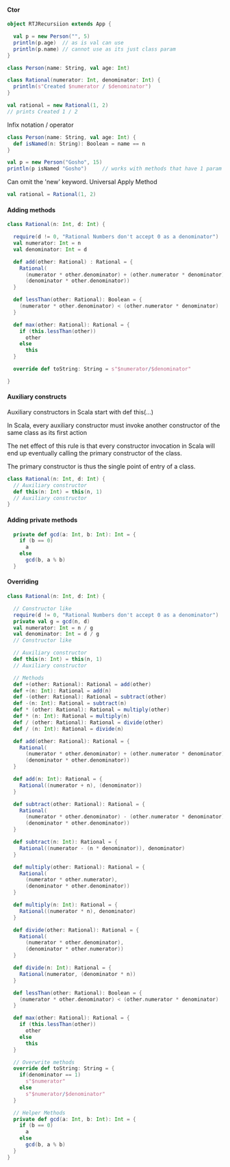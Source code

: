#### Ctor
```scala
object RTJRecursiion extends App {

  val p = new Person("", 5)
  println(p.age)  // as is val can use
  println(p.name) // cannot use as its just class param
}

class Person(name: String, val age: Int)
```

```scala
class Rational(numerator: Int, denominator: Int) {
  println(s"Created $numerator / $denominator")
}

val rational = new Rational(1, 2)
// prints Created 1 / 2
```
Infix notation / operator
```scala
class Person(name: String, val age: Int) {
  def isNamed(n: String): Boolean = name == n
}

val p = new Person("Gosho", 15)
println(p isNamed "Gosho")     // works with methods that have 1 param
```

Can omit the 'new' keyword. Universal Apply Method
```scala
val rational = Rational(1, 2)
```

#### Adding methods
```scala
class Rational(n: Int, d: Int) {

  require(d != 0, "Rational Numbers don't accept 0 as a denominator")
  val numerator: Int = n
  val denominator: Int = d

  def add(other: Rational) : Rational = {
    Rational(
      (numerator * other.denominator) + (other.numerator * denominator),
      (denominator * other.denominator))
  }

  def lessThan(other: Rational): Boolean = {
    (numerator * other.denominator) < (other.numerator * denominator)
  }

  def max(other: Rational): Rational = {
    if (this.lessThan(other))
      other
    else
      this
  }

  override def toString: String = s"$numerator/$denominator"

}
```

#### Auxiliary constructs
Auxiliary constructors in Scala start with def this(...)

In Scala, every auxiliary constructor must invoke another constructor of the same class as its first action

The net effect of this rule is that every constructor invocation in Scala will end up eventually calling the primary constructor of the class.

The primary constructor is thus the single point of entry of a class.
```scala
class Rational(n: Int, d: Int) {
  // Auxiliary constructor
  def this(n: Int) = this(n, 1)
  // Auxiliary constructor
}
```

#### Adding private methods
```scala
  private def gcd(a: Int, b: Int): Int = {
    if (b == 0)
      a
    else
      gcd(b, a % b)
  }
```

#### Overriding
```scala
class Rational(n: Int, d: Int) {

  // Constructor like
  require(d != 0, "Rational Numbers don't accept 0 as a denominator")
  private val g = gcd(n, d)
  val numerator: Int = n / g
  val denominator: Int = d / g
  // Constructor like

  // Auxiliary constructor
  def this(n: Int) = this(n, 1)
  // Auxiliary constructor

  // Methods
  def +(other: Rational): Rational = add(other)
  def +(n: Int): Rational = add(n)
  def -(other: Rational): Rational = subtract(other)
  def -(n: Int): Rational = subtract(n)
  def * (other: Rational): Rational = multiply(other)
  def * (n: Int): Rational = multiply(n)
  def / (other: Rational): Rational = divide(other)
  def / (n: Int): Rational = divide(n)

  def add(other: Rational): Rational = {
    Rational(
      (numerator * other.denominator) + (other.numerator * denominator),
      (denominator * other.denominator))
  }

  def add(n: Int): Rational = {
    Rational((numerator + n), (denominator))
  }

  def subtract(other: Rational): Rational = {
    Rational(
      (numerator * other.denominator) - (other.numerator * denominator),
      (denominator * other.denominator))
  }

  def subtract(n: Int): Rational = {
    Rational((numerator - (n * denominator)), denominator)
  }

  def multiply(other: Rational): Rational = {
    Rational(
      (numerator * other.numerator),
      (denominator * other.denominator))
  }

  def multiply(n: Int): Rational = {
    Rational((numerator * n), denominator)
  }

  def divide(other: Rational): Rational = {
    Rational(
      (numerator * other.denominator),
      (denominator * other.numerator))
  }

  def divide(n: Int): Rational = {
    Rational(numerator, (denominator * n))
  }

  def lessThan(other: Rational): Boolean = {
    (numerator * other.denominator) < (other.numerator * denominator)
  }

  def max(other: Rational): Rational = {
    if (this.lessThan(other))
      other
    else
      this
  }

  // Overwrite methods
  override def toString: String = {
    if(denominator == 1)
      s"$numerator"
    else
      s"$numerator/$denominator"
  }

  // Helper Methods
  private def gcd(a: Int, b: Int): Int = {
    if (b == 0)
      a
    else
      gcd(b, a % b)
  }
}
```


